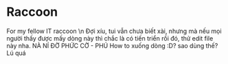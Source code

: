 # Raccoon
For my fellow IT raccoon \n
Đợi xíu, tui vẫn chưa biết xài, nhưng mà nếu mọi người thấy được mấy dòng này thì chắc là có tiến triển rồi đó, thử edit file này nha.
NÀ NÍ ĐỜ PHỨC CỜ - PHÚ
How to xuống dòng :D?
sao dùng thế?
Lú quá
